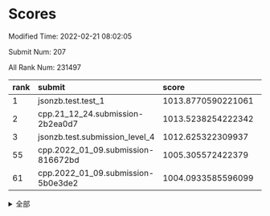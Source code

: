 # Scores

Modified Time: 2022-02-21 08:02:05

Submit Num: 207

All Rank Num: 231497

| rank |               submit               |       score        |       sigma        | pk_num |
| :--- | :--------------------------------- | :----------------- | :----------------- | :----- |
| 1    | jsonzb.test.test_1                 | 1013.8770590221061 | 0.8082004776029624 | 4477   |
| 2    | cpp.21_12_24.submission-2b2ea0d7   | 1013.5238254222342 | 0.8115640845670464 | 4476   |
| 3    | jsonzb.test.submission_level_4     | 1012.625322309937  | 0.81804976180028   | 4476   |
| 55   | cpp.2022_01_09.submission-816672bd | 1005.305572422379  | 0.7124969005050791 | 4470   |
| 61   | cpp.2022_01_09.submission-5b0e3de2 | 1004.0933585596099 | 0.7090561641998137 | 4478   |


<details>
<summary>全部</summary>

| rank |                 submit                 |       score        |       sigma        | pk_num |
| :--- | :------------------------------------- | :----------------- | :----------------- | :----- |
| 1    | jsonzb.test.test_1                     | 1013.8770590221061 | 0.8082004776029624 | 4477   |
| 2    | cpp.21_12_24.submission-2b2ea0d7       | 1013.5238254222342 | 0.8115640845670464 | 4476   |
| 3    | jsonzb.test.submission_level_4         | 1012.625322309937  | 0.81804976180028   | 4476   |
| 4    | gobigger.level_3.submission_level_3_11 | 1011.4845721156141 | 0.7678703330349965 | 4473   |
| 5    | gobigger.level_3.submission_level_3_4  | 1011.3188814057663 | 0.7480935560189228 | 4471   |
| 6    | gobigger.level_3.submission_level_3_46 | 1011.1507137671196 | 0.7768810323787271 | 4469   |
| 7    | gobigger.level_3.submission_level_3_31 | 1011.1456099779429 | 0.7784361241800042 | 4471   |
| 8    | gobigger.level_3.submission_level_3_48 | 1011.1376965356054 | 0.7830477498057788 | 4474   |
| 9    | gobigger.level_3.submission_level_3_29 | 1011.025531311279  | 0.7911292238788302 | 4474   |
| 10   | gobigger.level_3.submission_level_3_33 | 1010.9851012240624 | 0.7794337680889275 | 4474   |
| 11   | gobigger.level_3.submission_level_3_8  | 1010.705863020101  | 0.7714524956984663 | 4468   |
| 12   | gobigger.level_3.submission_level_3_2  | 1010.6569531389379 | 0.7949757810762659 | 4471   |
| 13   | gobigger.level_3.submission_level_3_40 | 1010.5570307694387 | 0.7640504895226808 | 4474   |
| 14   | gobigger.level_3.submission_level_3_12 | 1010.4947084484317 | 0.7530380520755567 | 4474   |
| 15   | gobigger.level_3.submission_level_3_44 | 1010.4797657551975 | 0.7673976246163057 | 4476   |
| 16   | gobigger.level_3.submission_level_3_36 | 1010.4463639764602 | 0.7782521884739344 | 4472   |
| 17   | gobigger.level_3.submission_level_3_0  | 1010.4227443723108 | 0.7716337514421827 | 4473   |
| 18   | gobigger.level_3.submission_level_3_14 | 1010.2407154103793 | 0.803260245636511  | 4475   |
| 19   | gobigger.level_3.submission_level_3_16 | 1010.2319312584848 | 0.7609342409856137 | 4473   |
| 20   | gobigger.level_3.submission_level_3_1  | 1010.207145073302  | 0.7534115936753375 | 4474   |
| 21   | gobigger.level_3.submission_level_3_35 | 1010.1883025865443 | 0.7702330187714377 | 4478   |
| 22   | gobigger.level_3.submission_level_3_42 | 1010.1034524401626 | 0.7599038359551799 | 4472   |
| 23   | gobigger.level_3.submission_level_3_24 | 1010.0206246599508 | 0.745196015515971  | 4474   |
| 24   | gobigger.level_3.submission_level_3_28 | 1009.9911754916591 | 0.7645087443518223 | 4475   |
| 25   | gobigger.level_3.submission_level_3_9  | 1009.9869736820508 | 0.7442544032799816 | 4475   |
| 26   | gobigger.level_3.submission_level_3_39 | 1009.9824386973398 | 0.7506762263424764 | 4472   |
| 27   | gobigger.level_3.submission_level_3_27 | 1009.9597723396852 | 0.7355055209039464 | 4470   |
| 28   | gobigger.level_3.submission_level_3_5  | 1009.9480651000159 | 0.793490623319905  | 4474   |
| 29   | gobigger.level_3.submission_level_3_37 | 1009.8417987450696 | 0.748287862311245  | 4475   |
| 30   | gobigger.level_3.submission_level_3_17 | 1009.8315072201161 | 0.7732187918945412 | 4475   |
| 31   | gobigger.level_3.submission_level_3_41 | 1009.818402710621  | 0.7504942171927054 | 4473   |
| 32   | gobigger.level_3.submission_level_3_22 | 1009.810311050947  | 0.7569945317891624 | 4474   |
| 33   | gobigger.level_3.submission_level_3_26 | 1009.800231554212  | 0.7554229351532781 | 4478   |
| 34   | gobigger.level_3.submission_level_3_32 | 1009.792177916309  | 0.7597529963753133 | 4473   |
| 35   | gobigger.level_3.submission_level_3_45 | 1009.7698886307878 | 0.7397333893025575 | 4472   |
| 36   | gobigger.level_3.submission_level_3_7  | 1009.707366479847  | 0.7436994058610765 | 4473   |
| 37   | gobigger.level_3.submission_level_3_38 | 1009.6588955199786 | 0.7497281852608689 | 4471   |
| 38   | gobigger.level_3.submission_level_3_20 | 1009.5557215372186 | 0.7541985424778925 | 4472   |
| 39   | gobigger.level_3.submission_level_3_47 | 1009.4979283378835 | 0.7559930321321909 | 4472   |
| 40   | gobigger.level_3.submission_level_3_3  | 1009.4522682365267 | 0.7370178418933343 | 4472   |
| 41   | gobigger.level_3.submission_level_3_25 | 1009.4347635824915 | 0.7261049726780642 | 4477   |
| 42   | gobigger.level_3.submission_level_3_43 | 1009.4239446327881 | 0.7635433599444015 | 4474   |
| 43   | gobigger.level_3.submission_level_3_18 | 1009.3687975640063 | 0.7438000362315171 | 4474   |
| 44   | gobigger.level_3.submission_level_3_19 | 1009.353222285118  | 0.7566119052900021 | 4472   |
| 45   | gobigger.level_3.submission_level_3_13 | 1009.2882585490412 | 0.7410035533939179 | 4468   |
| 46   | gobigger.level_3.submission_level_3_49 | 1009.2207675056759 | 0.7557789149973533 | 4474   |
| 47   | gobigger.level_3.submission_level_3_10 | 1009.1946182964073 | 0.7566662598133271 | 4474   |
| 48   | gobigger.level_3.submission_level_3_30 | 1009.1118490039521 | 0.7350794897113824 | 4473   |
| 49   | gobigger.level_3.submission_level_3_21 | 1009.0552001490183 | 0.7524262020868635 | 4471   |
| 50   | gobigger.level_3.submission_level_3_34 | 1009.0376320788218 | 0.7612298351306926 | 4477   |
| 51   | gobigger.level_3.submission_level_3_23 | 1009.0159754009322 | 0.7621081998766501 | 4471   |
| 52   | gobigger.level_3.submission_level_3_15 | 1008.8959582594559 | 0.7559775126179888 | 4470   |
| 53   | gobigger.level_3.submission_level_3_6  | 1008.8879720206377 | 0.7464968268094205 | 4472   |
| 54   | gobigger.level_1.submission_level_1_32 | 1005.6719862012882 | 0.724841965047818  | 4469   |
| 55   | cpp.2022_01_09.submission-816672bd     | 1005.305572422379  | 0.7124969005050791 | 4470   |
| 56   | gobigger.level_1.submission_level_1_45 | 1004.777390746425  | 0.7121718439794635 | 4471   |
| 57   | gobigger.level_1.submission_level_1_13 | 1004.5412784159013 | 0.7108177399733903 | 4473   |
| 58   | gobigger.level_1.submission_level_1_4  | 1004.4532913221491 | 0.7273111600160871 | 4476   |
| 59   | gobigger.level_1.submission_level_1_47 | 1004.4164005494938 | 0.7175336031230256 | 4471   |
| 60   | gobigger.level_1.submission_level_1_41 | 1004.2999530799435 | 0.7172464948209276 | 4474   |
| 61   | cpp.2022_01_09.submission-5b0e3de2     | 1004.0933585596099 | 0.7090561641998137 | 4478   |
| 62   | gobigger.level_1.submission_level_1_18 | 1004.038877072794  | 0.7192068478954803 | 4481   |
| 63   | gobigger.level_1.submission_level_1_44 | 1003.9301977018521 | 0.7198413013117871 | 4471   |
| 64   | gobigger.level_1.submission_level_1_23 | 1003.9274401559993 | 0.7139042763213176 | 4474   |
| 65   | gobigger.level_1.submission_level_1_14 | 1003.9021657582136 | 0.7181902536860508 | 4475   |
| 66   | gobigger.level_1.submission_level_1_26 | 1003.8781820271413 | 0.7067586870227089 | 4476   |
| 67   | gobigger.level_1.submission_level_1_2  | 1003.8119805982236 | 0.7119972783349198 | 4477   |
| 68   | gobigger.level_1.submission_level_1_10 | 1003.7482661883506 | 0.7205309204115455 | 4472   |
| 69   | gobigger.level_1.submission_level_1_38 | 1003.7389430016422 | 0.7281907932827831 | 4473   |
| 70   | gobigger.level_1.submission_level_1_0  | 1003.6375963678964 | 0.721146377664386  | 4471   |
| 71   | gobigger.level_1.submission_level_1_6  | 1003.6251123057122 | 0.7207142989887576 | 4473   |
| 72   | gobigger.level_1.submission_level_1_3  | 1003.5888066027501 | 0.7242723686689848 | 4474   |
| 73   | gobigger.level_1.submission_level_1_40 | 1003.46834655823   | 0.7219163011624746 | 4474   |
| 74   | gobigger.level_1.submission_level_1_33 | 1003.3533240425246 | 0.7140810508233195 | 4473   |
| 75   | gobigger.level_1.submission_level_1_1  | 1003.3037393337388 | 0.7126664369170125 | 4475   |
| 76   | gobigger.level_1.submission_level_1_8  | 1003.2938961300413 | 0.7145549630681983 | 4468   |
| 77   | gobigger.level_1.submission_level_1_17 | 1003.2664266460274 | 0.7135584356624809 | 4472   |
| 78   | gobigger.level_1.submission_level_1_11 | 1003.2384515604475 | 0.7220700016964495 | 4476   |
| 79   | gobigger.level_1.submission_level_1_5  | 1003.2098374478393 | 0.7168947692325994 | 4467   |
| 80   | gobigger.level_1.submission_level_1_30 | 1003.1500544979734 | 0.7215755116815717 | 4468   |
| 81   | gobigger.level_1.submission_level_1_22 | 1003.0921428399043 | 0.7086254968690806 | 4477   |
| 82   | gobigger.level_1.submission_level_1_27 | 1003.0821266616746 | 0.7156283903526455 | 4474   |
| 83   | gobigger.level_1.submission_level_1_20 | 1003.0200512246599 | 0.7168384848894958 | 4468   |
| 84   | gobigger.level_1.submission_level_1_49 | 1002.9694781134081 | 0.7148285975356653 | 4477   |
| 85   | gobigger.level_1.submission_level_1_36 | 1002.9597510224949 | 0.7287852241275207 | 4482   |
| 86   | gobigger.level_1.submission_level_1_34 | 1002.9334904201381 | 0.7167215370101856 | 4470   |
| 87   | gobigger.level_1.submission_level_1_24 | 1002.9097418060787 | 0.7129728323139889 | 4475   |
| 88   | gobigger.level_1.submission_level_1_12 | 1002.8834364178449 | 0.7059140358688787 | 4469   |
| 89   | gobigger.level_1.submission_level_1_25 | 1002.8754443962187 | 0.7138504225850759 | 4474   |
| 90   | gobigger.level_1.submission_level_1_31 | 1002.8242255982386 | 0.7116285234344799 | 4475   |
| 91   | gobigger.level_1.submission_level_1_35 | 1002.815146131116  | 0.7081164125526086 | 4468   |
| 92   | gobigger.level_1.submission_level_1_15 | 1002.8138031468455 | 0.7246011829997204 | 4476   |
| 93   | gobigger.level_1.submission_level_1_7  | 1002.7674075745103 | 0.7269324012407807 | 4468   |
| 94   | gobigger.level_1.submission_level_1_29 | 1002.7276964064133 | 0.7108066995580166 | 4478   |
| 95   | gobigger.level_1.submission_level_1_43 | 1002.6611077524984 | 0.7060337456197188 | 4475   |
| 96   | gobigger.level_1.submission_level_1_9  | 1002.6175520846022 | 0.7209957857206822 | 4473   |
| 97   | gobigger.level_1.submission_level_1_46 | 1002.5161746096406 | 0.7121977540423038 | 4473   |
| 98   | gobigger.level_1.submission_level_1_19 | 1002.5050533676269 | 0.7074419446110729 | 4475   |
| 99   | gobigger.level_1.submission_level_1_37 | 1002.4284643012473 | 0.7176593654851212 | 4470   |
| 100  | gobigger.level_1.submission_level_1_42 | 1002.2739821902725 | 0.7121047086272214 | 4477   |
| 101  | gobigger.level_1.submission_level_1_16 | 1002.2058641832548 | 0.7172478405181283 | 4473   |
| 102  | gobigger.level_1.submission_level_1_21 | 1002.2053563949074 | 0.7122607566920247 | 4473   |
| 103  | gobigger.level_1.submission_level_1_28 | 1002.135308963009  | 0.7230658499116526 | 4470   |
| 104  | gobigger.level_1.submission_level_1_48 | 1002.0085675950518 | 0.7181253615060798 | 4472   |
| 105  | gobigger.level_1.submission_level_1_39 | 1001.2347880444172 | 0.7185152735468635 | 4476   |
| 106  | gobigger.random.submission_random_23   | 997.3274866501831  | 0.719205402079608  | 4469   |
| 107  | gobigger.random.submission_random_18   | 997.2511576280435  | 0.7048850501728955 | 4479   |
| 108  | gobigger.random.submission_random_12   | 997.0161704853372  | 0.7021191559988217 | 4473   |
| 109  | gobigger.random.submission_random_35   | 996.8724513436532  | 0.6992107772581062 | 4476   |
| 110  | gobigger.random.submission_random_7    | 996.8359751628493  | 0.6978810811307364 | 4479   |
| 111  | gobigger.random.submission_random_10   | 996.7780412964069  | 0.7239835475172303 | 4471   |
| 112  | gobigger.random.submission_random_19   | 996.7591438335926  | 0.7023263297013729 | 4470   |
| 113  | gobigger.random.submission_random_30   | 996.7010736427407  | 0.7132821216468231 | 4473   |
| 114  | gobigger.random.submission_random_32   | 996.6978547993024  | 0.7100544806702951 | 4473   |
| 115  | gobigger.random.submission_random_13   | 996.5859909793114  | 0.7094813496753669 | 4476   |
| 116  | gobigger.random.submission_random_25   | 996.5682595163697  | 0.7125974673134248 | 4474   |
| 117  | gobigger.random.submission_random_5    | 996.5217175622421  | 0.7123433281087768 | 4476   |
| 118  | gobigger.random.submission_random_46   | 996.5125006478689  | 0.7079437026361076 | 4473   |
| 119  | gobigger.random.submission_random_41   | 996.4436945656144  | 0.715672028802598  | 4475   |
| 120  | gobigger.random.submission_random_36   | 996.3556672981457  | 0.7027640449035399 | 4473   |
| 121  | gobigger.random.submission_random_2    | 996.3154388181056  | 0.7159533503106205 | 4478   |
| 122  | gobigger.random.submission_random_1    | 996.2775163603318  | 0.7033392651857511 | 4469   |
| 123  | gobigger.random.submission_random_0    | 996.2389700349815  | 0.7134936225870835 | 4477   |
| 124  | gobigger.random.submission_random_11   | 996.2160025814969  | 0.7221073925411295 | 4473   |
| 125  | gobigger.random.submission_random_16   | 996.1856835243804  | 0.7151614198714576 | 4477   |
| 126  | gobigger.random.submission_random_43   | 996.1762435719407  | 0.7092065390686758 | 4470   |
| 127  | gobigger.random.submission_random_21   | 996.160329921621   | 0.7143880944247213 | 4476   |
| 128  | gobigger.random.submission_random_45   | 996.1265835320531  | 0.7049782839313958 | 4477   |
| 129  | gobigger.random.submission_random_48   | 996.0436005163316  | 0.7009817868698309 | 4476   |
| 130  | gobigger.random.submission_random_9    | 995.9757087678995  | 0.7080687224306352 | 4467   |
| 131  | gobigger.random.submission_random_42   | 995.9592667327757  | 0.7114285434324262 | 4473   |
| 132  | gobigger.random.submission_random_20   | 995.955123612725   | 0.7195477253635356 | 4473   |
| 133  | gobigger.random.submission_random_26   | 995.9435257689909  | 0.696963365435875  | 4477   |
| 134  | gobigger.random.submission_random_29   | 995.9372031420925  | 0.7153296257339958 | 4472   |
| 135  | gobigger.random.submission_random_17   | 995.8865312466401  | 0.7068234901205257 | 4477   |
| 136  | gobigger.random.submission_random_47   | 995.8154921891381  | 0.6909277694154009 | 4472   |
| 137  | gobigger.random.submission_random_24   | 995.8151770364329  | 0.7072024969573141 | 4471   |
| 138  | gobigger.random.submission_random_27   | 995.7893029292102  | 0.7060528320412193 | 4471   |
| 139  | gobigger.random.submission_random_28   | 995.6996360796707  | 0.7072766631950046 | 4474   |
| 140  | gobigger.random.submission_random_14   | 995.6617443411853  | 0.7079697869665141 | 4480   |
| 141  | gobigger.random.submission_random_3    | 995.6288169923884  | 0.7163614221729391 | 4470   |
| 142  | gobigger.random.submission_random_31   | 995.6071315775359  | 0.707052705319151  | 4473   |
| 143  | gobigger.random.submission_random_15   | 995.5277983268232  | 0.7099896062989042 | 4474   |
| 144  | gobigger.random.submission_random_38   | 995.4445022635495  | 0.7121331397085864 | 4472   |
| 145  | gobigger.random.submission_random_34   | 995.3937856105005  | 0.6974315456406326 | 4469   |
| 146  | gobigger.random.submission_random_44   | 995.3870733359423  | 0.6999254813718121 | 4476   |
| 147  | gobigger.random.submission_random_33   | 995.3619943811238  | 0.7053701765577903 | 4472   |
| 148  | gobigger.random.submission_random_49   | 995.208515909633   | 0.71689817413169   | 4478   |
| 149  | gobigger.random.submission_random_4    | 995.1231092751322  | 0.7229329221004414 | 4470   |
| 150  | gobigger.random.submission_random_22   | 995.1043922379343  | 0.7193744200320521 | 4475   |
| 151  | gobigger.random.submission_random_6    | 995.0501355014534  | 0.7175537363837147 | 4470   |
| 152  | gobigger.random.submission_random_39   | 995.0440080784143  | 0.7171596644187856 | 4473   |
| 153  | gobigger.random.submission_random_40   | 995.0031139986052  | 0.7222343501094298 | 4475   |
| 154  | gobigger.random.submission_random_8    | 994.9247355260703  | 0.7061099128155194 | 4473   |
| 155  | gobigger.random.submission_random_37   | 994.7051266426334  | 0.726975307176592  | 4468   |
| 156  | gobigger.level_2.submission_level_2_44 | 994.209449415022   | 0.7376550375309331 | 4477   |
| 157  | gobigger.level_2.submission_level_2_49 | 993.8156383601432  | 0.7252853419927435 | 4474   |
| 158  | gobigger.level_2.submission_level_2_29 | 993.2167249186434  | 0.7272213143057984 | 4475   |
| 159  | gobigger.level_2.submission_level_2_47 | 993.1784931822401  | 0.7413673794817452 | 4475   |
| 160  | gobigger.level_2.submission_level_2_0  | 993.094425961307   | 0.7365112354084039 | 4477   |
| 161  | gobigger.level_2.submission_level_2_1  | 993.0627861956658  | 0.730756914801919  | 4473   |
| 162  | gobigger.level_2.submission_level_2_38 | 993.0376967589145  | 0.7642914005270766 | 4470   |
| 163  | gobigger.level_2.submission_level_2_10 | 992.9304428250133  | 0.7345925010812937 | 4469   |
| 164  | gobigger.level_2.submission_level_2_16 | 992.9186348623688  | 0.7338135957198363 | 4476   |
| 165  | gobigger.level_2.submission_level_2_12 | 992.8796783298433  | 0.7537016735813504 | 4470   |
| 166  | gobigger.level_2.submission_level_2_41 | 992.8608801125752  | 0.7324255993566903 | 4465   |
| 167  | gobigger.level_2.submission_level_2_6  | 992.7089320327439  | 0.7430092413634897 | 4477   |
| 168  | gobigger.level_2.submission_level_2_19 | 992.6749046828119  | 0.7360987402143094 | 4473   |
| 169  | gobigger.level_2.submission_level_2_17 | 992.6163295155656  | 0.7372944305097111 | 4478   |
| 170  | gobigger.level_2.submission_level_2_30 | 992.5631766380319  | 0.732444106798561  | 4474   |
| 171  | gobigger.level_2.submission_level_2_37 | 992.5402953193174  | 0.7471698509623    | 4473   |
| 172  | gobigger.level_2.submission_level_2_7  | 992.5323511680081  | 0.7360235497318306 | 4479   |
| 173  | gobigger.level_2.submission_level_2_40 | 992.5290881587899  | 0.7372886054835622 | 4476   |
| 174  | gobigger.level_2.submission_level_2_36 | 992.5009641259326  | 0.7405238739638547 | 4472   |
| 175  | gobigger.level_2.submission_level_2_5  | 992.4896820763677  | 0.7421331623279734 | 4477   |
| 176  | gobigger.level_2.submission_level_2_45 | 992.4532295820358  | 0.7511319840258487 | 4472   |
| 177  | gobigger.level_2.submission_level_2_15 | 992.4307064891119  | 0.7281902084875111 | 4479   |
| 178  | gobigger.level_2.submission_level_2_13 | 992.3287236919665  | 0.7452262497535144 | 4471   |
| 179  | gobigger.level_2.submission_level_2_3  | 992.2143189901077  | 0.7354454428797267 | 4470   |
| 180  | gobigger.level_2.submission_level_2_26 | 992.1872268168768  | 0.7487857264146284 | 4471   |
| 181  | gobigger.level_2.submission_level_2_22 | 992.1453392714285  | 0.7356755969213603 | 4477   |
| 182  | gobigger.level_2.submission_level_2_28 | 992.1151221864309  | 0.7329255100562959 | 4472   |
| 183  | gobigger.level_2.submission_level_2_8  | 992.0857653199059  | 0.7586963255144878 | 4477   |
| 184  | gobigger.level_2.submission_level_2_2  | 992.0852975308072  | 0.7472760553608753 | 4472   |
| 185  | gobigger.level_2.submission_level_2_34 | 992.0670641540673  | 0.7471737702816812 | 4476   |
| 186  | gobigger.level_2.submission_level_2_31 | 992.0662761302975  | 0.7444785215011654 | 4470   |
| 187  | gobigger.level_2.submission_level_2_18 | 992.0034030081466  | 0.7298396738070255 | 4472   |
| 188  | gobigger.level_2.submission_level_2_11 | 992.0011426659947  | 0.750962525550752  | 4468   |
| 189  | gobigger.level_2.submission_level_2_35 | 991.8644792410139  | 0.7505867584255534 | 4476   |
| 190  | gobigger.level_2.submission_level_2_9  | 991.7797465024715  | 0.7501002968869441 | 4472   |
| 191  | gobigger.level_2.submission_level_2_4  | 991.6389423537896  | 0.7540531574569669 | 4478   |
| 192  | gobigger.level_2.submission_level_2_42 | 991.6150021485926  | 0.7595537362426702 | 4479   |
| 193  | gobigger.level_2.submission_level_2_20 | 991.5199950241483  | 0.7648381480818379 | 4473   |
| 194  | gobigger.level_2.submission_level_2_46 | 991.3766392113673  | 0.7518311382138505 | 4471   |
| 195  | gobigger.level_2.submission_level_2_21 | 991.2186970682832  | 0.7501144631396228 | 4472   |
| 196  | gobigger.level_2.submission_level_2_39 | 991.1727978033925  | 0.7452665170202474 | 4476   |
| 197  | gobigger.level_2.submission_level_2_48 | 990.7980958139981  | 0.7539436382950444 | 4479   |
| 198  | gobigger.level_2.submission_level_2_24 | 990.6680084716658  | 0.7778784493788152 | 4476   |
| 199  | gobigger.level_2.submission_level_2_14 | 990.65863423354    | 0.7665470093057379 | 4466   |
| 200  | gobigger.level_2.submission_level_2_32 | 990.5987513727943  | 0.7569000078620441 | 4472   |
| 201  | gobigger.level_2.submission_level_2_25 | 990.578063827066   | 0.7679969857853112 | 4467   |
| 202  | gobigger.level_2.submission_level_2_33 | 990.5475849222726  | 0.7418370018107044 | 4472   |
| 203  | gobigger.level_2.submission_level_2_23 | 989.7561267258834  | 0.784612641712982  | 4471   |
| 204  | gobigger.level_2.submission_level_2_27 | 989.7525978341741  | 0.7849369325628585 | 4475   |
| 205  | gobigger.level_2.submission_level_2_43 | 989.4134262074695  | 0.7595803184455024 | 4474   |
| 206  | gobigger.none.submission_none_0        | 979.4250270948048  | 1.2833085405407174 | 4473   |
| 207  | gobigger.none.submission_none_1        | 977.853790422826   | 1.32442232836618   | 4472   |

</details>